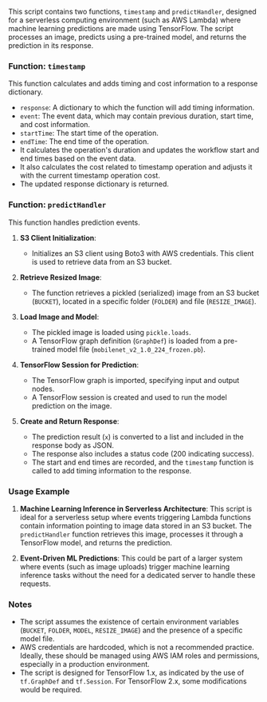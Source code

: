This script contains two functions, `timestamp` and `predictHandler`, designed for a serverless computing environment (such as AWS Lambda) where machine learning predictions are made using TensorFlow. The script processes an image, predicts using a pre-trained model, and returns the prediction in its response.

### Function: `timestamp`

This function calculates and adds timing and cost information to a response dictionary.

- `response`: A dictionary to which the function will add timing information.
- `event`: The event data, which may contain previous duration, start time, and cost information.
- `startTime`: The start time of the operation.
- `endTime`: The end time of the operation.
- It calculates the operation's duration and updates the workflow start and end times based on the event data.
- It also calculates the cost related to timestamp operation and adjusts it with the current timestamp operation cost.
- The updated response dictionary is returned.

### Function: `predictHandler`

This function handles prediction events.

1. **S3 Client Initialization**:
    - Initializes an S3 client using Boto3 with AWS credentials. This client is used to retrieve data from an S3 bucket.

2. **Retrieve Resized Image**:
    - The function retrieves a pickled (serialized) image from an S3 bucket (`BUCKET`), located in a specific folder (`FOLDER`) and file (`RESIZE_IMAGE`).

3. **Load Image and Model**:
    - The pickled image is loaded using `pickle.loads`.
    - A TensorFlow graph definition (`GraphDef`) is loaded from a pre-trained model file (`mobilenet_v2_1.0_224_frozen.pb`).

4. **TensorFlow Session for Prediction**:
    - The TensorFlow graph is imported, specifying input and output nodes.
    - A TensorFlow session is created and used to run the model prediction on the image.

5. **Create and Return Response**:
    - The prediction result (`x`) is converted to a list and included in the response body as JSON.
    - The response also includes a status code (200 indicating success).
    - The start and end times are recorded, and the `timestamp` function is called to add timing information to the response.

### Usage Example

1. **Machine Learning Inference in Serverless Architecture**: This script is ideal for a serverless setup where events triggering Lambda functions contain information pointing to image data stored in an S3 bucket. The `predictHandler` function retrieves this image, processes it through a TensorFlow model, and returns the prediction.

2. **Event-Driven ML Predictions**: This could be part of a larger system where events (such as image uploads) trigger machine learning inference tasks without the need for a dedicated server to handle these requests.

### Notes

- The script assumes the existence of certain environment variables (`BUCKET`, `FOLDER`, `MODEL`, `RESIZE_IMAGE`) and the presence of a specific model file.
- AWS credentials are hardcoded, which is not a recommended practice. Ideally, these should be managed using AWS IAM roles and permissions, especially in a production environment.
- The script is designed for TensorFlow 1.x, as indicated by the use of `tf.GraphDef` and `tf.Session`. For TensorFlow 2.x, some modifications would be required.